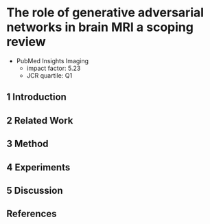 # The role of generative adversarial networks in brain MRI a scoping review

- PubMed Insights Imaging
  - impact factor: 5.23
  - JCR quartile: Q1

## 1 Introduction

## 2 Related Work

## 3 Method

## 4 Experiments

## 5 Discussion

## References

